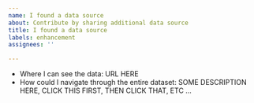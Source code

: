 ```yaml
---
name: I found a data source
about: Contribute by sharing additional data source
title: I found a data source
labels: enhancement
assignees: ''

---
```


- Where I can see the data: URL HERE
- How could I navigate through the entire dataset: SOME DESCRIPTION HERE, CLICK THIS FIRST, THEN CLICK THAT, ETC ...
